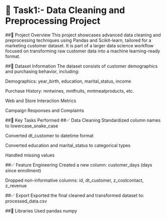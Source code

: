 # 🧹 Task1:- Data Cleaning and Preprocessing Project
##📌 Project Overview
This project showcases advanced data cleaning and preprocessing techniques using Pandas and Scikit-learn, tailored for a marketing customer dataset. It is part of a larger data science workflow focused on transforming raw customer data into a machine learning-ready format.

##📂 Dataset Information
The dataset consists of customer demographics and purchasing behavior, including:

Demographics: year_birth, education, marital_status, income

Purchase History: mntwines, mntfruits, mntmeatproducts, etc.

Web and Store Interaction Metrics

Campaign Responses and Complaints

##🔧 Key Tasks Performed
##✅ Data Cleaning
Standardized column names to lowercase_snake_case

Converted dt_customer to datetime format

Converted education and marital_status to categorical types

Handled missing values 

##✅ Feature Engineering
Created a new column: customer_days (days since enrollment)

Dropped non-informative columns: id, dt_customer, z_costcontact, z_revenue

##✅ Export
Exported the final cleaned and transformed dataset to: processed_data.csv

##🧪 Libraries Used
pandas
numpy
